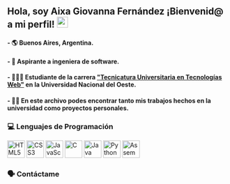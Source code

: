 ## Hola, soy Aixa Giovanna Fernández ¡Bienvenid@ a mi perfil! <img src="https://media.giphy.com/media/hvRJCLFzcasrR4ia7z/giphy.gif" width="25px">
#### - 🌎 Buenos Aires, Argentina.
#### - 💼 Aspirante a ingeniera de software.
#### - 👩🏻‍💻 Estudiante de la carrera ["Tecnicatura Universitaria en Tecnologías Web"](https://www.uno.edu.ar/oferta-academica/tecnicaturas/tec-univ-en-tecnologias-web.html) en la Universidad Nacional del Oeste.
#### - ✍🏻 En este archivo podes encontrar tanto mis trabajos hechos en la universidad como proyectos personales.

<link rel="stylesheet" href="https://cdnjs.cloudflare.com/ajax/libs/font-awesome/6.0.0-beta3/css/all.min.css">

### 💻 Lenguajes de Programación
<p align="left">
  <img src="https://cdn.jsdelivr.net/gh/devicons/devicon/icons/html5/html5-original.svg" title="HTML5" alt="HTML5" width="40" height="40"/>
  <img src="https://cdn.jsdelivr.net/gh/devicons/devicon/icons/css3/css3-original.svg" title="CSS3" alt="CSS3" width="40" height="40"/>
  <img src="https://cdn.jsdelivr.net/gh/devicons/devicon/icons/javascript/javascript-original.svg" title="JavaScript" alt="JavaScript" width="40" height="40"/>
  <img src="https://cdn.jsdelivr.net/gh/devicons/devicon/icons/c/c-original.svg" title="C" alt="C" width="40" height="40"/>
  <img src="https://cdn.jsdelivr.net/gh/devicons/devicon/icons/java/java-original.svg" title="Java" alt="Java" width="40" height="40"/>
  <img src="https://cdn.jsdelivr.net/gh/devicons/devicon/icons/python/python-original.svg" title="Python" alt="Python" width="40" height="40"/>
  <img src="https://cdn.jsdelivr.net/gh/devicons/devicon/icons/bash/bash-original.svg" title="Assembler" alt="Assembler" width="40" height="40"/>
</p>

### 🗣️ Contáctame
<p align="left">
  <!-- LinkedIn -->
  <a href="https://www.linkedin.com/in/tuusuario" target="_blank">
    <i class="fab fa-linkedin" title="LinkedIn" style="font-size: 40px;"></i>
  </a>

  <!-- Correo electrónico -->
  <a href="mailto:tuemail@example.com" target="_blank">
    <i class="fas fa-envelope" title="Correo" style="font-size: 40px;"></i>
  </a>

  <!-- Twitter (X) -->
  <a href="https://twitter.com/tuusuario" target="_blank">
    <i class="fab fa-twitter" title="Twitter (X)" style="font-size: 40px;"></i>
  </a>

  <!-- Telegram -->
  <a href="https://t.me/tuusuario" target="_blank">
    <i class="fab fa-telegram" title="Telegram" style="font-size: 40px;"></i>
  </a>

  <!-- Facebook Messenger -->
  <a href="https://m.me/tuusuario" target="_blank">
    <i class="fab fa-facebook-messenger" title="Messenger" style="font-size: 40px;"></i>
  </a>

  <!-- Instagram -->
  <a href="https://instagram.com/tuusuario" target="_blank">
    <i class="fab fa-instagram" title="Instagram" style="font-size: 40px;"></i>
  </a>

  <!-- Discord -->
  <a href="https://discord.com/users/tuusuario" target="_blank">
    <i class="fab fa-discord" title="Discord" style="font-size: 40px;"></i>
  </a>

  <!-- Google Meet -->
  <a href="https://meet.google.com" target="_blank">
    <i class="fab fa-google" title="Google Meet" style="font-size: 40px;"></i>
  </a>
</p>
